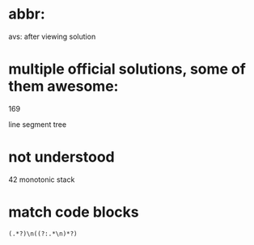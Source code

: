 # abbr:
avs: after viewing solution

# multiple official solutions, some of them awesome:
169

line segment tree
# not understood
42 monotonic stack
# match code blocks
```(.*?)\n((?:.*\n)*?)```
